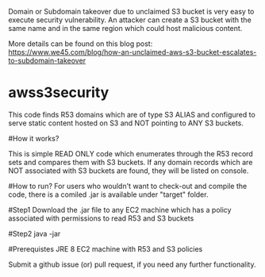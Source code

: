 Domain or Subdomain takeover due to unclaimed S3 bucket is very easy to execute security vulnerability. An attacker can create a S3 bucket with the same name and in the same region which could host malicious content.

More details can be found on this blog post:
https://www.we45.com/blog/how-an-unclaimed-aws-s3-bucket-escalates-to-subdomain-takeover

# awss3security
This code finds R53 domains which are of type S3 ALIAS and configured to serve static content hosted on S3 and NOT pointing to ANY S3 buckets.

#How it works?

This is simple READ ONLY code which enumerates through the R53 record sets and compares them with S3 buckets. If any domain records which are NOT associated with S3 buckets are found, they will be listed on console.

#How to run?
For users who wouldn't want to check-out and compile the code, there is a comiled .jar is available under "target" folder.

#Step1
Download the .jar file to any EC2 machine which has a policy associated with permissions to read R53 and S3 buckets

#Step2
java -jar <jarfilename>

#Prerequistes
JRE 8
EC2 machine with R53 and S3 policies

Submit a github issue (or) pull request, if you need any further functionality.
